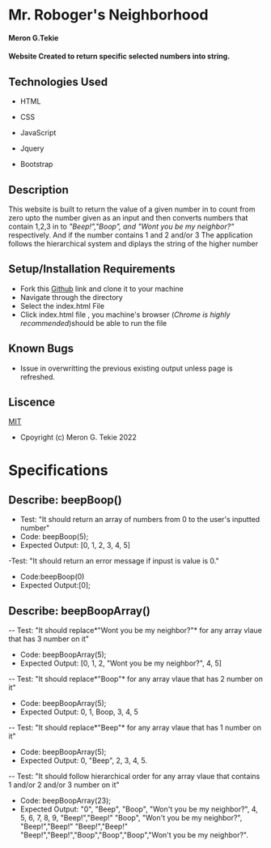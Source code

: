 # Mr. Roboger's Neighborhood

#### Meron G.Tekie

#### Website Created to return specific selected numbers into string.

## Technologies Used

- HTML

- CSS

- JavaScript

- Jquery

- Bootstrap

## Description

This website is built to return the value of a given number in to count from zero upto the number given as an input and then converts numbers that contain 1,2,3 in to _"Beep!","Boop", and "Wont you be my neighbor?"_ respectively. And if the number contains 1 and 2 and/or 3 The application follows the hierarchical system and diplays the string of the higher number

## Setup/Installation Requirements

- Fork this [Github](https://github.com/MeronTekie/Mr.Roboger-s-Neighborhood.git) link and clone it to your machine
- Navigate through the directory
- Select the index.html File
- Click index.html file , you machine's browser (_Chrome is highly recommended_)should be able to run the file

## Known Bugs

- Issue in overwritting the previous existing output unless page is refreshed.

## Liscence

[MIT](https://opensource.org/licenses/MIT)

- Cpoyright (c) Meron G. Tekie 2022

# Specifications

## Describe: beepBoop()

- Test: "It should return an array of numbers from 0 to the user's inputted number"
- Code: beepBoop(5);
- Expected Output: [0, 1, 2, 3, 4, 5]

-Test: "It should return an error message if inpust is value is 0."

- Code:beepBoop(0)
- Expected Output:[0];

## Describe: beepBoopArray()

-- Test: "It should replace*"Wont you be my neighbor?"* for any array vlaue that has 3 number on it"

- Code: beepBoopArray(5);
- Expected Output: [0, 1, 2, "Wont you be my neighbor?", 4, 5]

-- Test: "It should replace*"Boop"* for any array vlaue that has 2 number on it"

- Code: beepBoopArray(5);
- Expected Output: 0, 1, Boop, 3, 4, 5

-- Test: "It should replace*"Beep"* for any array vlaue that has 1 number on it"

- Code: beepBoopArray(5);
- Expected Output: 0, "Beep", 2, 3, 4, 5.

-- Test: "It should follow hierarchical order for any array vlaue that contains 1 and/or 2 and/or 3 number on it"

- Code: beepBoopArray(23);
- Expected Output: "0", "Beep", "Boop", "Won't you be my neighbor?", 4, 5, 6, 7, 8, 9, "Beep!","Beep!" "Boop", "Won't you be my neighbor?", "Beep!","Beep!" "Beep!","Beep!" "Beep!","Beep!","Boop","Boop","Boop","Won't you be my neighbor?".
